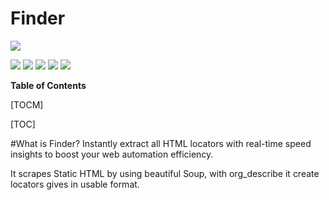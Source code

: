
# Finder 

![](https://github.com/itssuryaprasanth/Finder/UI/MainScreen.png)

![](https://img.shields.io/github/stars/Finder/editor.md.svg) ![](https://img.shields.io/github/forks/Finder/editor.md.svg) ![](https://img.shields.io/github/tag/Finder/editor.md.svg) ![](https://img.shields.io/github/release/Finder/editor.md.svg) ![](https://img.shields.io/github/issues/Finder/editor.md.svg)


**Table of Contents**

[TOCM]

[TOC]

#What is Finder?
Instantly extract all HTML locators with real-time speed insights to boost your web automation efficiency.

It scrapes Static HTML by using beautiful Soup, with org_describe it create locators gives in usable format.




